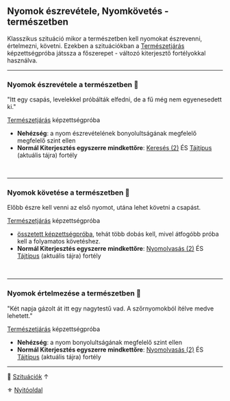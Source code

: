 ## Nyomok észrevétele, Nyomkövetés - természetben

Klasszikus szituáció mikor a természetben kell nyomokat észrevenni, értelmezni, követni. Ezekben a szituációkban a [Természetjárás](../kepzettsegek.szekunder/termeszetjaras.md) képzettségpróba játssza a főszerepet - változó kiterjesztő fortélyokkal használva.

---
### Nyomok észrevétele a természetben 🌳

"Itt egy csapás, levelekkel próbálták elfedni, de a fű még nem egyenesedett ki."

[Természetjárás](../kepzettsegek.szekunder/termeszetjaras.md) képzettségpróba
- **Nehézség**: a nyom észrevételének bonyolultságának megfelelő megfelelő szint ellen
- **Normál Kiterjesztés egyszerre mindkettőre**: [Keresés (2)](../fortelyok.altalanos/kereses.md) ÉS [Tájtípus](../042_szabad_fortelyok.md#tanulhat%C3%B3-szabad-fort%C3%A9lyok-list%C3%A1ja) (aktuális tájra) fortély

<br />

---
### Nyomok követése a természetben 🌳

Előbb észre kell venni az első nyomot, utána lehet követni a csapást.

[Természetjárás](../kepzettsegek.szekunder/termeszetjaras.md) képzettségpróba
- [összetett képzettségpróba](../036_kepzettsegproba.md#összetett-képzettségpróba-másodlagos-próbadobások), tehát több dobás kell, mivel átfogóbb próba kell a folyamatos követéshez.
- **Normál Kiterjesztés egyszerre mindkettőre**: [Nyomolvasás (2)](../fortelyok.altalanos/nyomolvasas.md) ÉS [Tájtípus](../042_szabad_fortelyok.md#tanulhat%C3%B3-szabad-fort%C3%A9lyok-list%C3%A1ja) (aktuális tájra) fortély

<br />

---
### Nyomok értelmezése a természetben 🌳

"Két napja gázolt át itt egy nagytestű vad. A szőrnyomokból ítélve medve lehetett."

 [Természetjárás](../kepzettsegek.szekunder/termeszetjaras.md) képzettségpróba
- **Nehézség**: a nyom bonyolultságának megfelelő szint ellen
- **Normál Kiterjesztés egyszerre mindkettőre**: [Nyomolvasás (2)](../fortelyok.altalanos/nyomolvasas.md) ÉS [Tájtípus](../042_szabad_fortelyok.md#tanulhat%C3%B3-szabad-fort%C3%A9lyok-list%C3%A1ja) (aktuális tájra) fortély

---

🔗 [Szituációk](../150_szituaciok.md) ↑

⚜️ [Nyitóoldal](../start.md#15-szitu%C3%A1ci%C3%B3k)
